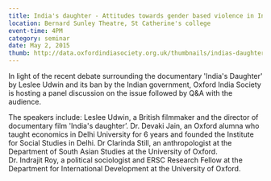 ```yaml
---
title: India's daughter - Attitudes towards gender based violence in India
location: Bernard Sunley Theatre, St Catherine's college
event-time: 4PM
category: seminar
date: May 2, 2015
thumb: http://data.oxfordindiasociety.org.uk/thumbnails/indias-daughter/indias-daughter.jpg
---
```



In light of the recent debate surrounding the documentary 'India's Daughter' by Leslee Udwin and its ban by the Indian government, Oxford India Society is hosting a panel discussion on the issue followed by Q&A with the audience.
 
The speakers include:
Leslee Udwin, a British filmmaker and the director of documentary film 'India's daughter’.
Dr. Devaki Jain, an Oxford alumna who taught economics in Delhi University for 6 years and founded the Institute for Social Studies in Delhi.
Dr Clarinda Still, an anthropologist at the Department of South Asian Studies at the University of Oxford.  
Dr. Indrajit Roy, a political sociologist and ERSC Research Fellow at the Department for International Development at the University of Oxford.

